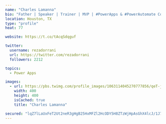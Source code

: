 ```yaml
---
name: "Charles Lamanna"
bio: "Father | Speaker | Trainer | MVP | #PowerApps & #PowerAutomate Community Super User | YouTuber Right-pointing triangle http://youtube.com/c/rezadorrani | Learn - Share - Clockwise rightwards and leftwards open circle arrows"
location: Houston, TX
type: "profile"
heat: 77

website: https://t.co/tAcqSdqguf

twitter:
  username: rezadorrani
  url: https://twitter.com/rezadorrani
  followers: 2212

topics:
  - Power Apps

images:
  - url: https://pbs.twimg.com/profile_images/1063114045270777856/qeT-jpWr_400x400.jpg
    width: 400
    height: 400
    isCached: true
    title: "Charles Lamanna"

secured: "lqZ7lLaUxFeT2Ut2neR3gHgB25HxMFZl2HcODY5H8ZTzWjHpAsGhX4lcJ/1J77+NRxzbKNhLJHt8Jl+g6rluo7BmdXQZVGzYVpE9KRJOTZ1k2KEONuW8C+2zWClKUK4HzwTndirky5Ey1D01vlrBc/0ITN84jbCoxvfSQ4+IIUF6UP3wVhDgYpJIqfeR1F8sJGoqw8oa4OsJotSt+r2cHl59yE81Zz8GYGajP5oeKXN02W0nzeKAqWrDkvp+/B6SAQuZBWvSJ+mgs4/sRDo1NFEPmM1w8UU8Ker/OKSGSE3JqXpa0EGp09mqIEhnnO2YZfEHW5F/2oiFhtbx1A7SDbMd6bG+sa7t0i2WkHZ0nvP8QNz9N7ERqYh7aOjdhqfKlh3FK9VB8aF38VvQ3x6yLwltQUR2tZaxjBNCSq47LG4=;qIN/3zLmJ9EG5LfF8OW/gA=="
---
```


